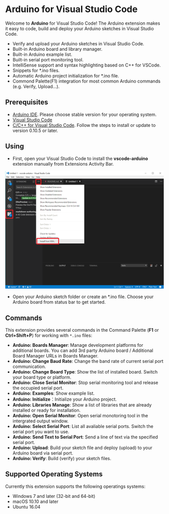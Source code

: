# Arduino for Visual Studio Code

Welcome to **Arduino** for Visual Studio Code! The Arduino extension makes it easy to code, build and deploy your Arduino sketches in Visual Studio Code.

* Verify and upload your Arduino sketches in Visual Studio Code.
* Built-in Arduino board and library manager.
* Built-in Arduino example list.
* Built-in serial port monitoring tool.
* IntelliSense support and syntax highlighting based on C++ for VSCode.
* Snippets for \*.ino files.
* Automatic Arduino project initialization for \*.ino file.
* Commond Palette(F1) integration for most common Arduino commands (e.g. Verify, Upload...).

## Prerequisites

- [Arduino IDE](https://www.arduino.cc/en/main/software). Please choose stable version for your operating system.
- [Visual Studio Code](https://code.visualstudio.com/#alt-downloads)
- [C/C++ for Visual Studio Code](https://marketplace.visualstudio.com/items?itemName=ms-vscode.cpptools). Follow the steps to install or update to version 0.10.5 or later.

## Using
- First, open your Visual Studio Code to install the **vscode-arduino** extension manually from Extensions Activity Bar.

![Install from VSIX](images/install_from_vsix.png)

- Open your Arduino sketch folder or create an \*.ino file. Choose your Arduino board from status bar to get started.

## Commands
This extension provides several commands in the Command Palette (**F1** or **Ctrl+Shift+P**) for working with `*.ino` files:

- **Arduino: Boards Manager**: Manage development platforms for additional boards. You can add 3rd party Arduino board / Additional Board Manager URLs in Boards Manager.
- **Arduino: Change Baud Rate**: Change the band rate of current serial port communication.
- **Arduino: Change Board Type**: Show the list of installed board. Switch your board type or platform.
- **Arduino: Close Serial Monitor**: Stop serial monitoring tool and release the occupied serial port.
- **Arduino: Examples**: Show example list.
- **Arduino: Initialize**：Initialize your Arduino project.
- **Arduino: Libraries Manage**: Show a list of libraries that are already installed or ready for installation.
- **Arduino: Open Serial Monitor**: Open serial monotoring tool in the intergrated output window.
- **Arduino: Select Serial Port**: List all avaliable serial ports. Switch the serial port you want to use. 
- **Arduino: Send Text to Serial Port**: Send a line of text via the specified serial port.
- **Arduino: Upload**: Build your sketch file and deploy (upload) to your Arduino board via serial port.
- **Arduino: Verify**: Build (verify) your sketch files.

## Supported Operating Systems
Currently this extension supports the following operatings systems:

- Windows 7 and later (32-bit and 64-bit)
- macOS 10.10 and later
- Ubuntu 16.04
